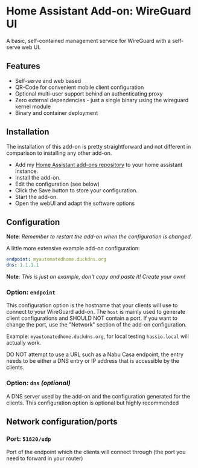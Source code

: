 # Home Assistant Add-on: WireGuard UI

A basic, self-contained management service for WireGuard with a self-serve web UI.

## Features

* Self-serve and web based
* QR-Code for convenient mobile client configuration
* Optional multi-user support behind an authenticating proxy
* Zero external dependencies - just a single binary using the wireguard kernel module
* Binary and container deployment

## Installation

The installation of this add-on is pretty straightforward and not different in comparison to installing any other add-on.

* Add my [Home Assistant add-ons repository](https://github.com/theseal/addons-homeassistant) to your home assistant instance.
* Install the add-on.
* Edit the configuration (see below)
* Click the Save button to store your configuration.
* Start the add-on.
* Open the webUI and adapt the software options

## Configuration

**Note**: _Remember to restart the add-on when the configuration is changed._

A little more extensive example add-on configuration:

```yaml
endpoint: myautomatedhome.duckdns.org
dns: 1.1.1.1
```

**Note**: _This is just an example, don't copy and paste it! Create your own!_

### Option: `endpoint`

This configuration option is the hostname that your clients will use to connect
to your WireGuard add-on. The `host` is mainly used to generate client
configurations and SHOULD NOT contain a port. If you want to change the port,
use the "Network" section of the add-on configuration.

Example: `myautomatedhome.duckdns.org`, for local testing `hassio.local`
will actually work.

DO NOT attempt to use a URL such as a Nabu Casa endpoint, the entry needs to be
either a DNS entry or IP address that is accessible by the clients.

### Option: `dns` _(optional)_

A DNS server used by the add-on and the configuration generated for
the clients. This configuration option is optional but highly recommended

## Network configuration/ports

### Port: `51820/udp`
Port of the endpoint which the clients will connect through (the port you need to forward in your router)